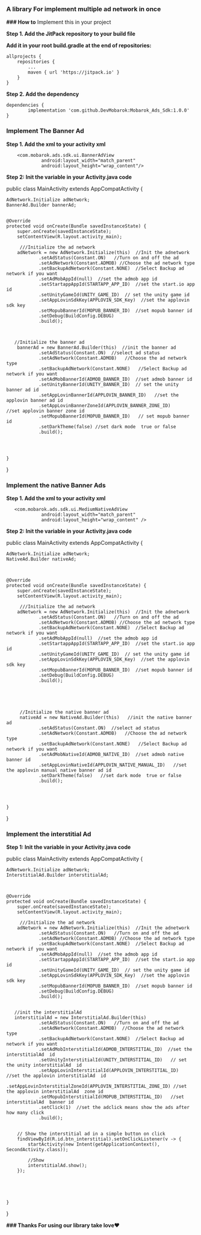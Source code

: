 ### **A library For implement multiple ad network in once**

**### How to**
Implement this in your project

**Step 1. Add the JitPack repository to your build file**

**Add it in your root build.gradle at the end of repositories:**

	allprojects {
		repositories {
			...
			maven { url 'https://jitpack.io' }
		}
	}

**Step 2. Add the dependency**

	dependencies {
	        implementation 'com.github.DevMobarok:Mobarok_Ads_Sdk:1.0.0'
	}



### **Implement The Banner Ad**

**Step 1. Add the xml to your activity xml**

        <com.mobarok.ads.sdk.ui.BannerAdView
                 android:layout_width="match_parent"
                 android:layout_height="wrap_content"/>


**Step 2: Init the variable in your Activity.java code**



public class MainActivity extends AppCompatActivity {

    AdNetwork.Initialize adNetwork;
    BannerAd.Builder bannerAd;


    @Override
    protected void onCreate(Bundle savedInstanceState) {
        super.onCreate(savedInstanceState);
        setContentView(R.layout.activity_main);

         ///Initialize the ad network 
        adNetwork = new AdNetwork.Initialize(this)  //Init the adnetwork
                .setAdStatus(Constant.ON)   //Turn on and off the ad
                .setAdNetwork(Constant.ADMOB) //Choose the ad network type
                .setBackupAdNetwork(Constant.NONE)  //Select Backup ad network if you want
                .setAdMobAppId(null)  //set the admob app id
                .setStartappAppId(STARTAPP_APP_ID)  //set the start.io app id
                .setUnityGameId(UNITY_GAME_ID)  // set the unity game id
                .setAppLovinSdkKey(APPLOVIN_SDK_Key)  //set the applovin sdk key
                .setMopubBannerId(MOPUB_BANNER_ID)  //set mopub banner id
                .setDebug(BuildConfig.DEBUG)  
                .build();



       //Initialize the banner ad 
        bannerAd = new BannerAd.Builder(this)  //init the banner ad
                .setAdStatus(Constant.ON)  //select ad status
                .setAdNetwork(Constant.ADMOB)   //Choose the ad network type
                .setBackupAdNetwork(Constant.NONE)   //Select Backup ad network if you want
                .setAdMobBannerId(ADMOB_BANNER_ID)  //set admob banner id
                .setUnityBannerId(UNITY_BANNER_ID)  // set the unity banner ad id
                .setAppLovinBannerId(APPLOVIN_BANNER_ID)   //set the applovin banner ad id
                .setAppLovinBannerZoneId(APPLOVIN_BANNER_ZONE_ID)     //set applovin banner zone id
                .setMopubBannerId(MOPUB_BANNER_ID)   // set mopub banner id
                .setDarkTheme(false) //set dark mode  true or false
                .build();




    }

}








### **Implement the native Banner Ads**

**Step 1. Add the xml to your activity xml**

       <com.mobarok.ads.sdk.ui.MediumNativeAdView
                 android:layout_width="match_parent"
                 android:layout_height="wrap_content" />



**Step 2: Init the variable in your Activity.java code**



public class MainActivity extends AppCompatActivity {

    AdNetwork.Initialize adNetwork;
    NativeAd.Builder nativeAd;



    @Override
    protected void onCreate(Bundle savedInstanceState) {
        super.onCreate(savedInstanceState);
        setContentView(R.layout.activity_main);

         ///Initialize the ad network 
        adNetwork = new AdNetwork.Initialize(this)  //Init the adnetwork
                .setAdStatus(Constant.ON)   //Turn on and off the ad
                .setAdNetwork(Constant.ADMOB) //Choose the ad network type
                .setBackupAdNetwork(Constant.NONE)  //Select Backup ad network if you want
                .setAdMobAppId(null)  //set the admob app id
                .setStartappAppId(STARTAPP_APP_ID)  //set the start.io app id
                .setUnityGameId(UNITY_GAME_ID)  // set the unity game id
                .setAppLovinSdkKey(APPLOVIN_SDK_Key)  //set the applovin sdk key
                .setMopubBannerId(MOPUB_BANNER_ID)  //set mopub banner id
                .setDebug(BuildConfig.DEBUG)  
                .build();





         //Initialize the native banner ad
         nativeAd = new NativeAd.Builder(this)   //init the native banner ad
                .setAdStatus(Constant.ON)  //select ad status
                .setAdNetwork(Constant.ADMOB)   //Choose the ad network type
                .setBackupAdNetwork(Constant.NONE)   //Select Backup ad network if you want
                .setAdMobNativeId(ADMOB_NATIVE_ID)  //set admob native banner id
                .setAppLovinNativeId(APPLOVIN_NATIVE_MANUAL_ID)   //set the applovin manual native banner ad id
                .setDarkTheme(false)   //set dark mode  true or false
                .build();




    }

}




### **Implement the interstitial Ad**


**Step 1: Init the variable in your Activity.java code**

public class MainActivity extends AppCompatActivity {

    AdNetwork.Initialize adNetwork;
    InterstitialAd.Builder interstitialAd;



    @Override
    protected void onCreate(Bundle savedInstanceState) {
        super.onCreate(savedInstanceState);
        setContentView(R.layout.activity_main);

         ///Initialize the ad network 
        adNetwork = new AdNetwork.Initialize(this)  //Init the adnetwork
                .setAdStatus(Constant.ON)   //Turn on and off the ad
                .setAdNetwork(Constant.ADMOB) //Choose the ad network type
                .setBackupAdNetwork(Constant.NONE)  //Select Backup ad network if you want
                .setAdMobAppId(null)  //set the admob app id
                .setStartappAppId(STARTAPP_APP_ID)  //set the start.io app id
                .setUnityGameId(UNITY_GAME_ID)  // set the unity game id
                .setAppLovinSdkKey(APPLOVIN_SDK_Key)  //set the applovin sdk key
                .setMopubBannerId(MOPUB_BANNER_ID)  //set mopub banner id
                .setDebug(BuildConfig.DEBUG)  
                .build();


       //init the interstitialAd 
       interstitialAd = new InterstitialAd.Builder(this)
                .setAdStatus(Constant.ON)   //Turn on and off the ad
                .setAdNetwork(Constant.ADMOB)  //Choose the ad network type
                .setBackupAdNetwork(Constant.NONE)  //Select Backup ad network if you want
                .setAdMobInterstitialId(ADMOB_INTERSTITIAL_ID)  //set the interstitialAd  id
                .setUnityInterstitialId(UNITY_INTERSTITIAL_ID)   // set the unity interstitialAd  id
                .setAppLovinInterstitialId(APPLOVIN_INTERSTITIAL_ID)   //set the applovin interstitialAd  id
                .setAppLovinInterstitialZoneId(APPLOVIN_INTERSTITIAL_ZONE_ID) //set the applovin interstitialAd  zone id
                .setMopubInterstitialId(MOPUB_INTERSTITIAL_ID)   //set interstitialAd  banner id
                .setClick(1)  //set the adclick means show the ads after how many click
                .build();


        // Show the interstitial ad in a simple button on click
        findViewById(R.id.btn_interstitial).setOnClickListener(v -> {
            startActivity(new Intent(getApplicationContext(), SecondActivity.class));
            
            //Show
            interstitialAd.show();
        });



   

    }

}




**### Thanks For using our library take love❤️**
